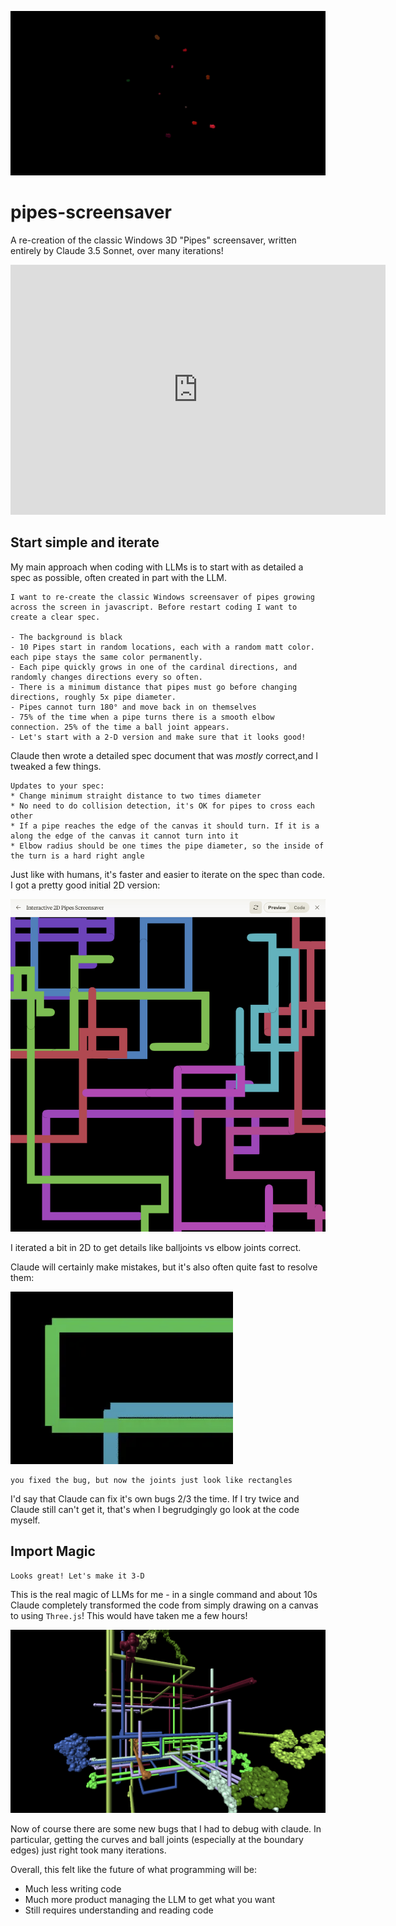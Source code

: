 ![sc1](gifs/red-trimmed.gif)
# pipes-screensaver
A re-creation of the classic Windows 3D "Pipes" screensaver, written entirely by Claude 3.5 Sonnet, over many iterations!

<iframe src="https://eschluntz.github.io/pipe-screensaver.html" width="600" height="400" frameborder="0"></iframe>

## Start simple and iterate

My main approach when coding with LLMs is to start with as detailed a spec as possible, often created in part with the LLM.

```
I want to re-create the classic Windows screensaver of pipes growing across the screen in javascript. Before restart coding I want to create a clear spec.

- The background is black
- 10 Pipes start in random locations, each with a random matt color. each pipe stays the same color permanently.
- Each pipe quickly grows in one of the cardinal directions, and randomly changes directions every so often.
- There is a minimum distance that pipes must go before changing directions, roughly 5x pipe diameter.
- Pipes cannot turn 180° and move back in on themselves
- 75% of the time when a pipe turns there is a smooth elbow connection. 25% of the time a ball joint appears.
- Let's start with a 2-D version and make sure that it looks good!
```

Claude then wrote a detailed spec document that was _mostly_ correct,and I tweaked a few things.

```
Updates to your spec:
* Change minimum straight distance to two times diameter
* No need to do collision detection, it's OK for pipes to cross each other
* If a pipe reaches the edge of the canvas it should turn. If it is a along the edge of the canvas it cannot turn into it
* Elbow radius should be one times the pipe diameter, so the inside of the turn is a hard right angle
```

Just like with humans, it's faster and easier to iterate on the spec than code. I got a pretty good initial 2D version:

![](imgs/2d.png)

I iterated a bit in 2D to get details like balljoints vs elbow joints correct.

Claude will certainly make mistakes, but it's also often quite fast to resolve them:

![](imgs/2d-bug.png)

```
you fixed the bug, but now the joints just look like rectangles
```

I'd say that Claude can fix it's own bugs 2/3 the time. If I try twice and Claude still can't get it, that's when I begrudgingly go look at the code myself.

## Import Magic

```
Looks great! Let's make it 3-D
```

This is the real magic of LLMs for me - in a single command and about 10s Claude completely transformed the code from simply drawing on a canvas to using `Three.js`! This would have taken me a few hours!

![](imgs/bug1.png)

Now of course there are some new bugs that I had to debug with claude. In particular, getting the curves and ball joints (especially at the boundary edges) just right took many iterations.

Overall, this felt like the future of what programming will be: 
- Much less writing code
- Much more product managing the LLM to get what you want 
- Still requires understanding and reading code
